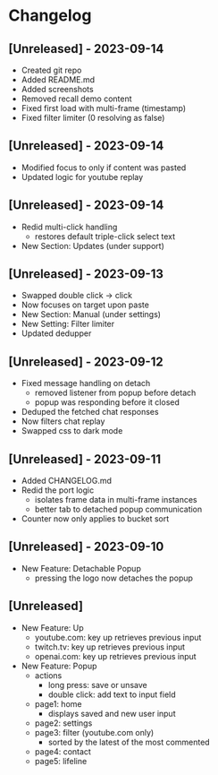 # Changelog

## [Unreleased] - 2023-09-14

- Created git repo
- Added README.md
- Added screenshots
- Removed recall demo content
- Fixed first load with multi-frame (timestamp)
- Fixed filter limiter (0 resolving as false)

## [Unreleased] - 2023-09-14

- Modified focus to only if content was pasted
- Updated logic for youtube replay 

## [Unreleased] - 2023-09-14

- Redid multi-click handling
    * restores default triple-click select text
- New Section: Updates (under support)

## [Unreleased] - 2023-09-13

- Swapped double click -> click
- Now focuses on target upon paste
- New Section: Manual (under settings)
- New Setting: Filter limiter
- Updated dedupper

## [Unreleased] - 2023-09-12

- Fixed message handling on detach
    * removed listener from popup before detach
    * popup was responding before it closed
- Deduped the fetched chat responses
- Now filters chat replay
- Swapped css to dark mode

## [Unreleased] - 2023-09-11

- Added CHANGELOG.md
- Redid the port logic
    * isolates frame data in multi-frame instances
    * better tab to detached popup communication
- Counter now only applies to bucket sort

## [Unreleased] - 2023-09-10

- New Feature: Detachable Popup
    * pressing the logo now detaches the popup

## [Unreleased]

- New Feature: Up
    * youtube.com: key up retrieves previous input
    * twitch.tv: key up retrieves previous input
    * openai.com: key up retrieves previous input
- New Feature: Popup
    * actions
        + long press: save or unsave
        + double click: add text to input field
    * page1: home
        + displays saved and new user input
    * page2: settings
    * page3: filter (youtube.com only)
        + sorted by the latest of the most commented
    * page4: contact 
    * page5: lifeline
